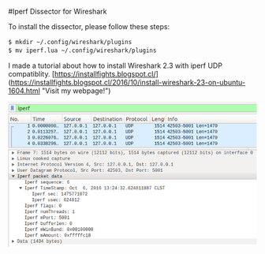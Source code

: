 #Iperf Dissector for Wireshark

To install the dissector, please follow these steps:

```sh
$ mkdir ~/.config/wireshark/plugins
$ mv iperf.lua ~/.config/wireshark/plugins
```
I made a tutorial about how to install Wireshark 2.3 with iperf UDP compatiblity. 
[https://installfights.blogspot.cl/] (https://installfights.blogspot.cl/2016/10/install-wireshark-23-on-ubuntu-1604.html "Visit my webpage!")

![alt Screenshot](https://github.com/dragonxtek/iperf_dissector/blob/master/UDP%20Client%20Header.png)
